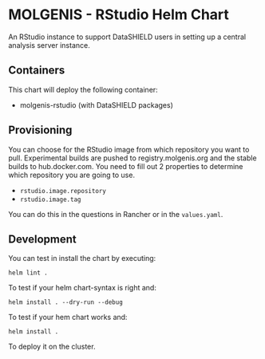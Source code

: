 # MOLGENIS - RStudio Helm Chart

An RStudio instance to support DataSHIELD users in setting up a central analysis server instance.

## Containers

This chart will deploy the following container:

- molgenis-rstudio (with DataSHIELD packages)

## Provisioning
You can choose for the RStudio image from which repository you want to pull. Experimental builds are pushed to registry.molgenis.org and the stable builds to hub.docker.com. 
You need to fill out 2 properties to determine which repository you are going to use.

- ```rstudio.image.repository```
- ```rstudio.image.tag```

You can do this in the questions in Rancher or in the ```values.yaml```.

## Development
You can test in install the chart by executing:

```helm lint .```

To test if your helm chart-syntax is right and:

```helm install . --dry-run --debug```

To test if your hem chart works and:

```helm install .```

To deploy it on the cluster.
